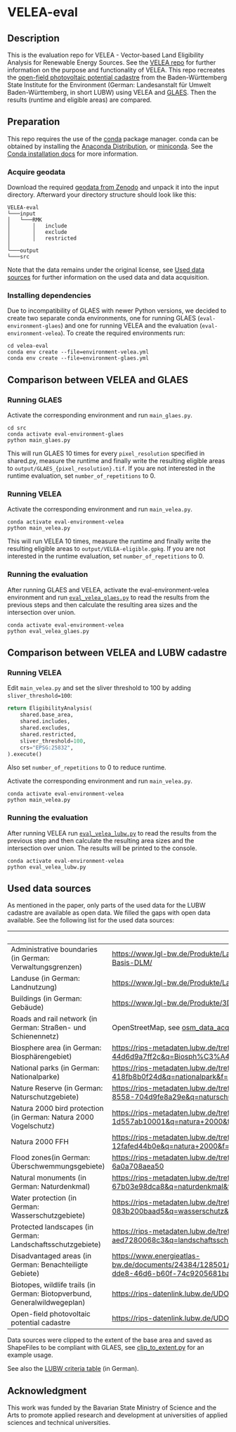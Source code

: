 # VELEA-eval

## Description

This is the evaluation repo for VELEA - Vector-based Land Eligibility Analysis for Renewable Energy Sources.
See the [VELEA repo](https://github.com/EWeQua/VELEA) for further information on the purpose and functionality of VELEA.
This repo recreates the
[open-field photovoltaic potential cadastre](https://www.energieatlas-bw.de/sonne/freiflachen/potenzial-freiflachenanlage)
from the Baden-Württemberg State Institute for the Environment (German: Landesanstalt für Umwelt Baden-Württemberg, in
short LUBW) using VELEA and [GLAES](https://github.com/FZJ-IEK3-VSA/glaes).
Then the results (runtime and eligible areas) are compared.

## Preparation

This repo requires the use of the [conda](https://docs.conda.io/en/latest/) package manager. conda can be obtained by
installing the
[Anaconda Distribution](https://www.anaconda.com/distribution/), or [miniconda](https://docs.anaconda.com/miniconda/).
See the [Conda installation docs](https://conda.io/docs/user-guide/install/download.html>) for more information.

### Acquire geodata

Download the required [geodata from Zenodo](https://zenodo.org/records/14747581) and unpack it into the input directory.
Afterward your directory structure should look like this:

```
VELEA-eval
└───input
│   └───RMK
│       │   include
│       │   exclude
│       │   restricted
│   
└───output
└───src
```

Note that the data remains under the original license, see [Used data sources](#used-data-sources) for further
information on the used data and data acquisition.

### Installing dependencies

Due to incompatibility of GLAES with newer Python versions, we decided to create two separate conda environments,
one for running GLAES (`eval-environment-glaes`) and one for running VELEA and the
evaluation (`eval-environment-velea`).
To create the required environments run:

    cd velea-eval
    conda env create --file=environment-velea.yml
    conda env create --file=environment-glaes.yml

## Comparison between VELEA and GLAES

### Running GLAES

Activate the corresponding environment and run `main_glaes.py`.

    cd src
    conda activate eval-environment-glaes
    python main_glaes.py

This will run GLAES 10 times for every `pixel_resolution` specified in shared.py, measure the runtime and finally write
the resulting eligible areas to `output/GLAES_{pixel_resolution}.tif`.
If you are not interested in the runtime evaluation, set `number_of_repetitions` to 0.

### Running VELEA

Activate the corresponding environment and run `main_velea.py`.

    conda activate eval-environment-velea
    python main_velea.py

This will run VELEA 10 times, measure the runtime and finally write the resulting eligible areas to
`output/VELEA-eligible.gpkg`.
If you are not interested in the runtime evaluation, set `number_of_repetitions` to 0.

### Running the evaluation

After running GLAES and VELEA, activate the eval-environment-velea environment and
run [`eval_velea_glaes.py`](/src/eval_velea_glaes.py) to read the results from
the previous steps and then calculate the resulting area sizes and the intersection over union.

    conda activate eval-environment-velea
    python eval_velea_glaes.py

## Comparison between VELEA and LUBW cadastre

### Running VELEA

Edit `main_velea.py` and set the sliver threshold to 100 by adding `sliver_threshold=100`:

````python
return EligibilityAnalysis(
    shared.base_area,
    shared.includes,
    shared.excludes,
    shared.restricted,
    sliver_threshold=100,
    crs="EPSG:25832",
).execute()
````

Also set `number_of_repetitions` to 0 to reduce runtime.

Activate the corresponding environment and run `main_velea.py`.

    conda activate eval-environment-velea
    python main_velea.py

### Running the evaluation

After running VELEA run [`eval_velea_lubw.py`](/src/eval_velea_lubw.py) to read the results from the previous step and then calculate the resulting
area
sizes and the intersection over union. The results will be printed to the console.

    conda activate eval-environment-velea
    python eval_velea_lubw.py

## Used data sources

As mentioned in the paper, only parts of the used data for the LUBW cadastre are available as open data.
We filled the gaps with open data available. See the following list for the used data sources:

|                                                                           | Data source                                                                                                                    | License / Terms of use                                                                |
|---------------------------------------------------------------------------|--------------------------------------------------------------------------------------------------------------------------------|---------------------------------------------------------------------------------------|
| Administrative boundaries (in German: Verwaltungsgrenzen)                 | https://www.lgl-bw.de/Produkte/Landschaftsmodelle/Verwaltungsgrenzen-aus-dem-Basis-DLM/                                        | https://www.govdata.de/dl-de/by-2-0                                                   |
| Landuse (in German: Landnutzung)                                          | https://www.lgl-bw.de/Produkte/Landschaftsmodelle/Landnutzung/index.html                                                       | https://www.govdata.de/dl-de/by-2-0                                                   |
| Buildings (in German: Gebäude)                                            | https://www.lgl-bw.de/Produkte/3D-Produkte/3D-Gebaeudemodelle/LoD2/                                                            | https://www.govdata.de/dl-de/by-2-0                                                   |
| Roads and rail network (in German: Straßen- und Schienennetz)             | OpenStreetMap, see [osm_data_acquisition.py](/src/osm_data_acquisition.py)                                                     | https://opendatacommons.org/licenses/odbl/                                            |
| Biosphere area (in German: Biosphärengebiet)                              | https://rips-metadaten.lubw.de/trefferanzeige?docuuid=c8bba771-0985-4f46-9ce4-44d6d9a7ff2c&q=Biosph%C3%A4ren&f=                | https://www.govdata.de/dl-de/zero-2-0                                                 |
| National parks (in German: Nationalparke)                                 | https://rips-metadaten.lubw.de/trefferanzeige?docuuid=f596d907-1316-470d-a81e-418fb8b0f24d&q=nationalpark&f=                   | https://www.govdata.de/dl-de/zero-2-0                                                 |
| Nature Reserve (in German: Naturschutzgebiete)                            | https://rips-metadaten.lubw.de/trefferanzeige?docuuid=1a6a350d-97b6-4c73-8558-704d9fe8a29e&q=naturschutzgebiet&f=              | https://www.govdata.de/dl-de/zero-2-0                                                 |
| Natura 2000 bird protection (in German: Natura 2000 Vogelschutz)          | https://rips-metadaten.lubw.de/trefferanzeige?docuuid=73f3dfdc-6c6e-4edc-b6fe-1d557ab10001&q=natura+2000&f=                    | https://www.govdata.de/dl-de/zero-2-0                                                 |
| Natura 2000 FFH                                                           | https://rips-metadaten.lubw.de/trefferanzeige?docuuid=2e5c0d70-f6d7-4c90-83a9-12fafed44b0e&q=natura+2000&f=                    | https://www.govdata.de/dl-de/zero-2-0                                                 |
| Flood zones(in German: Überschwemmungsgebiete)                            | https://rips-metadaten.lubw.de/trefferanzeige?docuuid=6a76f60b-d2ca-433e-80fb-6a0a708aea50                                     | https://www.lubw.baden-wuerttemberg.de/umweltinformationssystem/nutzungsvereinbarung  |
| Natural monuments (in German: Naturdenkmal)                               | https://rips-metadaten.lubw.de/trefferanzeige?docuuid=9a1e76ff-5481-435a-8841-67b03e98dca8&q=naturdenkmal&f=                   | https://www.lubw.baden-wuerttemberg.de/umweltinformationssystem/nutzungsvereinbarung  |
| Water protection (in German: Wasserschutzgebiete)                         | https://rips-metadaten.lubw.de/trefferanzeige?docuuid=19db48dd-576f-498c-bafa-083b200baad5&q=wasserschutz&f=                   | https://www.lubw.baden-wuerttemberg.de/umweltinformationssystem/nutzungsvereinbarung  |
| Protected landscapes (in German: Landschaftsschutzgebiete)                | https://rips-metadaten.lubw.de/trefferanzeige?docuuid=e60e94f0-d7b5-4289-aea2-aed7280068c3&q=landschaftsschutz&f=              | https://www.lubw.baden-wuerttemberg.de/umweltinformationssystem/nutzungsvereinbarung  |
| Disadvantaged areas (in German: Benachteiligte Gebiete)                   | https://www.energieatlas-bw.de/documents/24384/128501/Benachteiligte_Gebiete_BW_1986_1997/098eb322-dde8-46d6-b60f-74c9205681ba |                                                                                       |
| Biotopes, wildlife trails (in German: Biotopverbund, Generalwildwegeplan) | https://rips-datenlink.lubw.de/UDO_download/BV_Offenland_2020.zip                                                              | https://www.lubw.baden-wuerttemberg.de/umweltinformationssystem/nutzungsvereinbarung/ |
| Open-field photovoltaic potential cadastre                                | https://rips-datenlink.lubw.de/UDO_download/PV_Freiflaechenpotenzial.zip                                                       | https://www.lubw.baden-wuerttemberg.de/umweltinformationssystem/nutzungsvereinbarung/ |

Data sources were clipped to the extent of the base area and saved as ShapeFiles to be compliant with GLAES, see
[clip_to_extent.py](/src/clip_to_extent.py) for an example usage.

See also
the [LUBW criteria table](https://www.energieatlas-bw.de/documents/24384/131240/Kriterienkatalog+PV-Freifl%C3%A4chenpotenzial/91272bce-aac1-4010-87fd-92da0854d28f)
(in German).

## Acknowledgment

This work was funded by the Bavarian State Ministry of Science and the Arts to promote applied research and development
at universities of applied sciences and technical universities.
